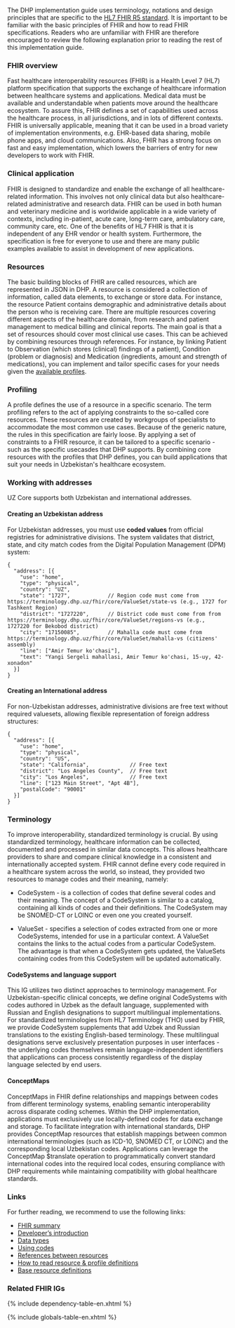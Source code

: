The DHP implementation guide uses terminology, notations and design principles that are specific to the [HL7 FHIR R5 standard](https://hl7.org/fhir/R5/). It is important to be familiar with the basic principles of FHIR and how to read FHIR specifications. Readers who are unfamiliar with FHIR are therefore encouraged to review the following explanation prior to reading the rest of this implementation guide.

### FHIR overview

Fast healthcare interoperability resources (FHIR) is a Health Level 7 (HL7) platform specification that supports the exchange of healthcare information between healthcare systems and applications. Medical data must be available and understandable when patients move around the healthcare ecosystem. To assure this, FHIR defines a set of capabilities used across the healthcare process, in all jurisdictions, and in lots of different contexts. FHIR is universally applicable, meaning that it can be used in a broad variety of implementation environments, e.g. EHR-based data sharing, mobile phone apps, and cloud communications. Also, FHIR has a strong focus on fast and easy implementation, which lowers the barriers of entry for new developers to work with FHIR.

### Clinical application

FHIR is designed to standardize and enable the exchange of all healthcare-related information. This involves not only clinical data but also healthcare-related administrative and research data. FHIR can be used in both human and veterinary medicine and is worldwide applicable in a wide variety of contexts, including in-patient, acute care, long-term care, ambulatory care, community care, etc. One of the benefits of HL7 FHIR is that it is independent of any EHR vendor or health system. Furthermore, the specification is free for everyone to use and there are many public examples available to assist in development of new applications.

### Resources
The basic building blocks of FHIR are called resources, which are represented in JSON in DHP. A resource is considered a collection of information, called data elements, to exchange or store data. For instance, the resource Patient contains demographic and administrative details about the person who is receiving care. There are multiple resources covering different aspects of the healthcare domain, from research and patient management to medical billing and clinical reports. The main goal is that a set of resources should cover most clinical use cases. This can be achieved by combining resources through references. For instance, by linking Patient to Observation (which stores (clinical) findings of a patient), Condition (problem or diagnosis) and Medication (ingredients, amount and strength of medications), you can implement and tailor specific cases for your needs given the [available profiles](artifacts.html).

### Profiling
A profile defines the use of a resource in a specific scenario. The term profiling refers to the act of applying constraints to the so-called core resources. These resources are created by workgroups of specialists to accommodate the most common use cases. Because of the generic nature, the rules in this specification are fairly loose. By applying a set of constraints to a FHIR resource, it can be tailored to a specific scenario - such as the specific usecasdes that DHP supports. By combining core resources with the profiles that DHP defines, you can build applications that suit your needs in Uzbekistan's healthcare ecosystem.

### Working with addresses

UZ Core supports both Uzbekistan and international addresses.

#### Creating an Uzbekistan address

For Uzbekistan addresses, you must use **coded values** from official registries for administrative divisions. The system validates that district, state, and city match codes from the Digital Population Management (DPM) system:

```jsonc
{
  "address": [{
    "use": "home",
    "type": "physical",
    "country": "UZ",
    "state": "1727",            // Region code must come from https://terminology.dhp.uz/fhir/core/ValueSet/state-vs (e.g., 1727 for Tashkent Region)
    "district": "1727220",      // District code must come from from https://terminology.dhp.uz/fhir/core/ValueSet/regions-vs (e.g., 1727220 for Bekobod district)
    "city": "17150085",         // Mahalla code must come from https://terminology.dhp.uz/fhir/core/ValueSet/mahalla-vs (citizens' assembly)
    "line": ["Amir Temur ko'chasi"],
    "text": "Yangi Sergeli mahallasi, Amir Temur ko'chasi, 15-uy, 42-xonadon"
  }]
}
```

#### Creating an International address

For non-Uzbekistan addresses, administrative divisions are free text without required valuesets, allowing flexible representation of foreign address structures:

```jsonc
{
  "address": [{
    "use": "home",
    "type": "physical",
    "country": "US",
    "state": "California",             // Free text
    "district": "Los Angeles County",  // Free text
    "city": "Los Angeles",             // Free text
    "line": ["123 Main Street", "Apt 4B"],
    "postalCode": "90001"
  }]
}
```

### Terminology
To improve interoperability, standardized terminology is crucial. By using standardized terminology, healthcare information can be collected, documented and processed in similar data concepts. This allows healthcare providers to share and compare clinical knowledge in a consistent and internationally accepted system. FHIR cannot define every code required in a healthcare system across the world, so instead, they provided two resources to manage codes and their meaning, namely:

* CodeSystem - is a collection of codes that define several codes and their meaning. The concept of a CodeSystem is similar to a catalog, containing all kinds of codes and their definitions. The CodeSystem may be SNOMED-CT or LOINC or even one you created yourself.

* ValueSet - specifies a selection of codes extracted from one or more CodeSystems, intended for use in a particular context. A ValueSet contains the links to the actual codes from a particular CodeSystem. The advantage is that when a CodeSystem gets updated, the ValueSets containing codes from this CodeSystem will be updated automatically.

#### CodeSystems and language support
This IG utilizes two distinct approaches to terminology management. For Uzbekistan-specific clinical concepts, we define original CodeSystems with codes authored in Uzbek as the default language, supplemented with Russian and English designations to support multilingual implementations. For standardized terminologies from HL7 Terminology (THO) used by FHIR, we provide CodeSystem supplements that add Uzbek and Russian translations to the existing English-based terminology. These multilingual designations serve exclusively presentation purposes in user interfaces - the underlying codes themselves remain language-independent identifiers that applications can process consistently regardless of the display language selected by end users.

#### ConceptMaps
ConceptMaps in FHIR define relationships and mappings between codes from different terminology systems, enabling semantic interoperability across disparate coding schemes. Within the DHP implementation, applications must exclusively use locally-defined codes for data exchange and storage. To facilitate integration with international standards, DHP provides ConceptMap resources that establish mappings between common international terminologies (such as ICD-10, SNOMED CT, or LOINC) and the corresponding local Uzbekistan codes. Applications can leverage the ConceptMap $translate operation to programmatically convert standard international codes into the required local codes, ensuring compliance with DHP requirements while maintaining compatibility with global healthcare standards.

### Links

For further reading, we recommend to use the following links:

* [FHIR summary](http://hl7.org/fhir/r5/summary.html)
* [Developer’s introduction](http://hl7.org/fhir/r5/overview-dev.html)
* [Data types](http://hl7.org/fhir/r5/datatypes.html)
* [Using codes](http://hl7.org/fhir/r5/terminologies.html)
* [References between resources](http://hl7.org/fhir/r5/references.html)
* [How to read resource & profile definitions](http://hl7.org/fhir/r5/formats.html#table)
* [Base resource definitions](http://hl7.org/fhir/r5/resource.html)

### Related FHIR IGs

{% include dependency-table-en.xhtml %}

{% include globals-table-en.xhtml %}
